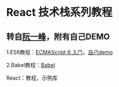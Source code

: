 # React 技术栈系列教程 #
## 转自[阮一峰](http://www.ruanyifeng.com/blog/2016/09/react-technology-stack.html)，附有自己DEMO ##

1.ES6教程：[ECMAScript 6 入门](http://es6.ruanyifeng.com "ECMAScript 6 入门")，[自己demo](https://github.com/EricLeeN1/ECMAScript6-Study-And-Demo "EricLeeN1")

2.Babel教程：[Babel](http://www.ruanyifeng.com/blog/2016/01/babel.html)

React：教程，示例库